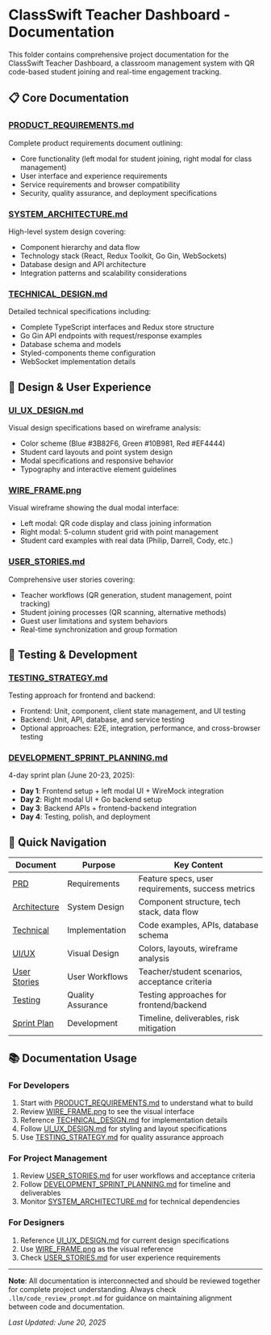 # ClassSwift Teacher Dashboard - Documentation

This folder contains comprehensive project documentation for the ClassSwift Teacher Dashboard, a classroom management system with QR code-based student joining and real-time engagement tracking.

## 📋 Core Documentation

### [PRODUCT_REQUIREMENTS.md](PRODUCT_REQUIREMENTS.md)
Complete product requirements document outlining:
- Core functionality (left modal for student joining, right modal for class management)
- User interface and experience requirements
- Service requirements and browser compatibility
- Security, quality assurance, and deployment specifications

### [SYSTEM_ARCHITECTURE.md](SYSTEM_ARCHITECTURE.md)
High-level system design covering:
- Component hierarchy and data flow
- Technology stack (React, Redux Toolkit, Go Gin, WebSockets)
- Database design and API architecture
- Integration patterns and scalability considerations

### [TECHNICAL_DESIGN.md](TECHNICAL_DESIGN.md)
Detailed technical specifications including:
- Complete TypeScript interfaces and Redux store structure
- Go Gin API endpoints with request/response examples
- Database schema and models
- Styled-components theme configuration
- WebSocket implementation details

## 🎨 Design & User Experience

### [UI_UX_DESIGN.md](UI_UX_DESIGN.md)
Visual design specifications based on wireframe analysis:
- Color scheme (Blue #3B82F6, Green #10B981, Red #EF4444)
- Student card layouts and point system design
- Modal specifications and responsive behavior
- Typography and interactive element guidelines

### [WIRE_FRAME.png](WIRE_FRAME.png)
Visual wireframe showing the dual modal interface:
- Left modal: QR code display and class joining information
- Right modal: 5-column student grid with point management
- Student card examples with real data (Philip, Darrell, Cody, etc.)

### [USER_STORIES.md](USER_STORIES.md)
Comprehensive user stories covering:
- Teacher workflows (QR generation, student management, point tracking)
- Student joining processes (QR scanning, alternative methods)
- Guest user limitations and system behaviors
- Real-time synchronization and group formation

## 🧪 Testing & Development

### [TESTING_STRATEGY.md](TESTING_STRATEGY.md)
Testing approach for frontend and backend:
- Frontend: Unit, component, client state management, and UI testing
- Backend: Unit, API, database, and service testing
- Optional approaches: E2E, integration, performance, and cross-browser testing

### [DEVELOPMENT_SPRINT_PLANNING.md](DEVELOPMENT_SPRINT_PLANNING.md)
4-day sprint plan (June 20-23, 2025):
- **Day 1**: Frontend setup + left modal UI + WireMock integration
- **Day 2**: Right modal UI + Go backend setup
- **Day 3**: Backend APIs + frontend-backend integration
- **Day 4**: Testing, polish, and deployment

## 🔗 Quick Navigation

| Document | Purpose | Key Content |
|----------|---------|-------------|
| [PRD](PRODUCT_REQUIREMENTS.md) | Requirements | Feature specs, user requirements, success metrics |
| [Architecture](SYSTEM_ARCHITECTURE.md) | System Design | Component structure, tech stack, data flow |
| [Technical](TECHNICAL_DESIGN.md) | Implementation | Code examples, APIs, database schema |
| [UI/UX](UI_UX_DESIGN.md) | Visual Design | Colors, layouts, wireframe analysis |
| [User Stories](USER_STORIES.md) | User Workflows | Teacher/student scenarios, acceptance criteria |
| [Testing](TESTING_STRATEGY.md) | Quality Assurance | Testing approaches for frontend/backend |
| [Sprint Plan](DEVELOPMENT_SPRINT_PLANNING.md) | Development | Timeline, deliverables, risk mitigation |

## 📚 Documentation Usage

### For Developers
1. Start with [PRODUCT_REQUIREMENTS.md](PRODUCT_REQUIREMENTS.md) to understand what to build
2. Review [WIRE_FRAME.png](WIRE_FRAME.png) to see the visual interface
3. Reference [TECHNICAL_DESIGN.md](TECHNICAL_DESIGN.md) for implementation details
4. Follow [UI_UX_DESIGN.md](UI_UX_DESIGN.md) for styling and layout specifications
5. Use [TESTING_STRATEGY.md](TESTING_STRATEGY.md) for quality assurance approach

### For Project Management
1. Review [USER_STORIES.md](USER_STORIES.md) for user workflows and acceptance criteria
2. Follow [DEVELOPMENT_SPRINT_PLANNING.md](DEVELOPMENT_SPRINT_PLANNING.md) for timeline and deliverables
3. Monitor [SYSTEM_ARCHITECTURE.md](SYSTEM_ARCHITECTURE.md) for technical dependencies

### For Designers
1. Reference [UI_UX_DESIGN.md](UI_UX_DESIGN.md) for current design specifications
2. Use [WIRE_FRAME.png](WIRE_FRAME.png) as the visual reference
3. Check [USER_STORIES.md](USER_STORIES.md) for user experience requirements

---

**Note**: All documentation is interconnected and should be reviewed together for complete project understanding. Always check `.llm/code_review_prompt.md` for guidance on maintaining alignment between code and documentation.

*Last Updated: June 20, 2025*
